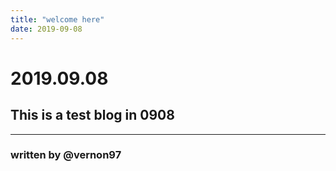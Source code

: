 ```yaml
---
title: "welcome here"
date: 2019-09-08
---
```


# 2019.09.08
## This is a test blog in 0908

---
### written by @vernon97